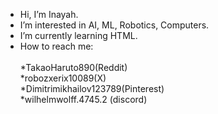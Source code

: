 - Hi, I’m Inayah.
- I’m interested in AI, ML, Robotics, Computers.
- I’m currently learning HTML.
- How to reach me: <br><br>
             *TakaoHaruto890(Reddit)<br>
             *robozxerix10089(X)<br>
             *Dimitrimikhailov123789(Pinterest)<br>
             *wilhelmwolff.4745.2 (discord)<br>
<!---
Takaoharuto890/Takaoharuto890 is a ✨ special ✨ repository because its `README.md` (this file) appears on your GitHub profile.
You can click the Preview link to take a look at your changes.
--->
